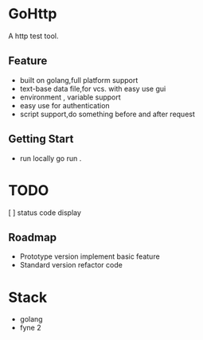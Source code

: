 # GoHttp

A http test tool.

## Feature
- built on golang,full platform support
- text-base data file,for vcs. with easy use gui
- environment , variable support
- easy use for authentication
- script support,do something before and after request

## Getting Start

- run locally
go run .

# TODO 
[ ] status code display

## Roadmap

- Prototype version
implement basic feature
- Standard version
refactor code


# Stack

- golang
- fyne 2